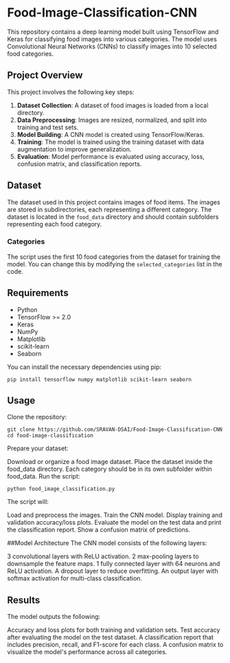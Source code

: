 # Food-Image-Classification-CNN

This repository contains a deep learning model built using TensorFlow and Keras for classifying food images into various categories. The model uses Convolutional Neural Networks (CNNs) to classify images into 10 selected food categories.

## Project Overview

This project involves the following key steps:

1. **Dataset Collection**: A dataset of food images is loaded from a local directory.
2. **Data Preprocessing**: Images are resized, normalized, and split into training and test sets.
3. **Model Building**: A CNN model is created using TensorFlow/Keras.
4. **Training**: The model is trained using the training dataset with data augmentation to improve generalization.
5. **Evaluation**: Model performance is evaluated using accuracy, loss, confusion matrix, and classification reports.

## Dataset

The dataset used in this project contains images of food items. The images are stored in subdirectories, each representing a different category. The dataset is located in the `food_data` directory and should contain subfolders representing each food category.

### Categories

The script uses the first 10 food categories from the dataset for training the model. You can change this by modifying the `selected_categories` list in the code.

## Requirements

- Python
- TensorFlow >= 2.0
- Keras
- NumPy
- Matplotlib
- scikit-learn
- Seaborn

You can install the necessary dependencies using pip:
```
pip install tensorflow numpy matplotlib scikit-learn seaborn
```
## Usage
Clone the repository:
```
git clone https://github.com/SRAVAN-DSAI/Food-Image-Classification-CNN
cd food-image-classification
```
Prepare your dataset:

Download or organize a food image dataset.
Place the dataset inside the food_data directory. Each category should be in its own subfolder within food_data.
Run the script:
```
python food_image_classification.py
```
The script will:

Load and preprocess the images.
Train the CNN model.
Display training and validation accuracy/loss plots.
Evaluate the model on the test data and print the classification report.
Show a confusion matrix of predictions.

##Model Architecture
The CNN model consists of the following layers:

3 convolutional layers with ReLU activation.
2 max-pooling layers to downsample the feature maps.
1 fully connected layer with 64 neurons and ReLU activation.
A dropout layer to reduce overfitting.
An output layer with softmax activation for multi-class classification.
## Results
The model outputs the following:

Accuracy and loss plots for both training and validation sets.
Test accuracy after evaluating the model on the test dataset.
A classification report that includes precision, recall, and F1-score for each class.
A confusion matrix to visualize the model's performance across all categories.
